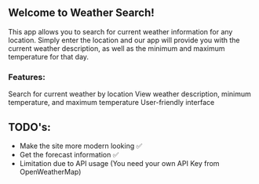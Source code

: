 ## Welcome to Weather Search!

This app allows you to search for current weather information for any location. 
Simply enter the location and our app will provide you with the current weather description, as well as the minimum and maximum temperature for that day.

### Features:
Search for current weather by location
View weather description, minimum temperature, and maximum temperature
User-friendly interface


## TODO's:
* Make the site more modern looking :white_check_mark:
* Get the forecast information :white_check_mark:
* Limitation due to API usage (You need your own API Key from OpenWeatherMap)
